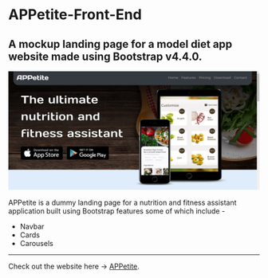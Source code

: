 # APPetite-Front-End

A mockup landing page for a model diet app website made using Bootstrap v4.4.0.
---
[![loading-page-image](images/landing-page.png)](https://soumik-dhar.github.io/APPetite-Landing-Page/)

APPetite is a dummy landing page for a nutrition and fitness assistant application built using Bootstrap features some of which include - 
* Navbar
* Cards
* Carousels
---
Check out the website here -> [APPetite](https://soumik-dhar.github.io/APPetite-Landing-Page/).
